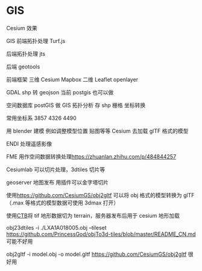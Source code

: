 # GIS

Cesium 效果

GIS 前端拓扑处理 Turf.js

后端拓扑处理 jts

后端 geotools

前端框架 三维 Cesium Mapbox 二维 Leaflet openlayer

GDAL shp 转 geojson 当前 postgis 也可以做

空间数据库 postGIS 做 GIS 拓扑分析 存 shp 栅格 坐标转换

常用坐标系 3857 4326 4490

用 blender 建模 例如调整模型位置 贴图等等 Cesium 去加载 glTF 格式的模型

ENDI 处理遥感影像

FME 用作空间数据转换处理<https://zhuanlan.zhihu.com/p/484844257>

Cesiumlab 可以切片处理，3dtiles 切片等

geoserver 地图发布 用插件可以金字塔切片

使用<https://github.com/CesiumGS/obj2gltf> 可以将 obj 格式的模型转换为 glTF（.max 等格式的模型数据可使用 3dmax 打开）

使用[CTB](https://github.com/geo-data/cesium-terrain-builder)将 tif 地形数据切为 terrain，服务器发布后用于 cesium 地形加载

obj23dtiles -i ./LXA1A018005.obj –tileset <https://github.com/PrincessGod/objTo3d-tiles/blob/master/README_CN.md> 可能不好用

obj2gltf -i model.obj -o model.gltf <https://github.com/CesiumGS/obj2gltf> 很好用
